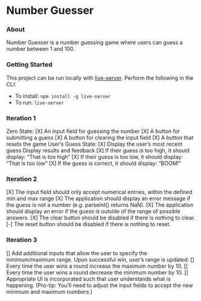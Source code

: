 # Number Guesser

### About
Number Guesser is a number guessing game where users can guess a number between 1 and 100.

### Getting Started

This project can be run locally with [live-server](https://www.npmjs.com/package/live-server).
Perform the following in the CLI:
* To install: `npm install -g live-server`
* To run: `live-server`

### Iteration 1
Zero State:
[X] An input field for guessing the number
[X] A button for submitting a guess
[X] A button for clearing the input field
[X] A button that resets the game
User’s Guess State:
[X] Display the user’s most recent guess
Display results and feedback
[X] If their guess is too high, it should display: “That is too high”
[X] If their guess is too low, it should display: “That is too low”
[X] If the guess is correct, it should display: “BOOM!”

### Iteration 2
[X] The input field should only accept numerical entries, within the defined min and max range
[X] The application should display an error message if the guess is not a number (e.g. parseInt() returns NaN).
[X] The application should display an error if the guess is outside of the range of possible answers.
[X] The clear button should be disabled if there is nothing to clear.
[-] The reset button should be disabled if there is nothing to reset.

### Iteration 3
[] Add additional inputs that allow the user to specify the minimum/maximum range.
Upon successful win, user’s range is updated:
[] Every time the user wins a round increase the maximum number by 10.
[] Every time the user wins a round decrease the minimum number by 10.
[] Appropriate UI is incorporated such that user understands what is happening.
(Pro-tip: You’ll need to adjust the input fields to accept the new minimum and maximum numbers.)
